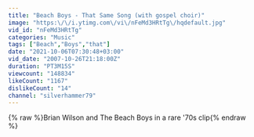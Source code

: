 ```yaml
---
title: "Beach Boys - That Same Song (with gospel choir)"
image: "https:\/\/i.ytimg.com\/vi\/nFeMd3HRtTg\/hqdefault.jpg"
vid_id: "nFeMd3HRtTg"
categories: "Music"
tags: ["Beach","Boys","that"]
date: "2021-10-06T07:30:48+03:00"
vid_date: "2007-10-26T21:18:00Z"
duration: "PT3M15S"
viewcount: "148834"
likeCount: "1167"
dislikeCount: "14"
channel: "silverhammer79"
---
```

{% raw %}Brian Wilson and The Beach Boys in a rare '70s clip{% endraw %}
